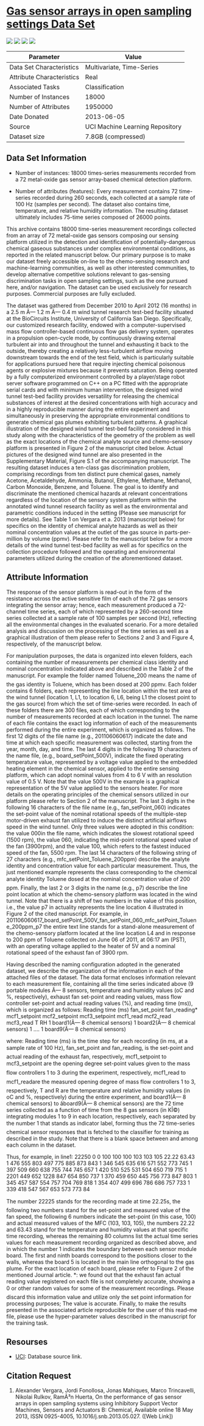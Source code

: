 # [Gas sensor arrays in open sampling settings Data Set](https://archive.ics.uci.edu/ml/datasets/Gas+sensor+arrays+in+open+sampling+settings)

![](https://img.shields.io/badge/sector-chemical-red.svg)
![](https://img.shields.io/badge/labeled-yes-blue.svg)
![](https://img.shields.io/badge/time--series-yes-blue.svg) ![](<https://img.shields.io/badge/simulation-yes-blue.svg>)    

Parameter | Value
---- | ----
Data Set Characteristics | Multivariate, Time-Series
Attribute Characteristics	| Real
Associated Tasks	| Classification
Number of Instances	| 18000
Number of Attributes	| 1950000
Date Donated | 2013-06-05
Source | UCI Machine Learning Repository
Dataset size | 7.8GB (compressed)


## Data Set Information

- Number of instances: 18000 times-series measurements recorded from a 72 metal-oxide gas sensor array-based chemical detection platform.

- Number of attributes (features): Every measurement contains 72 time-series recorded during 260 seconds, each collected at a sample rate of 100 Hz (samples per second).
The dataset also contains time, temperature, and relative humidity information.
The resulting dataset ultimately includes 75-time series composed of 26000 points.


This archive contains 18000 time-series measurement recordings collected from an array of 72 metal-oxide gas sensors composing our sensing platform utilized in the detection and identification of potentially-dangerous chemical gaseous substances under complex environmental conditions, as reported in the related manuscript below. Our primary purpose is to make our dataset freely accessible on-line to the chemo-sensing research and machine-learning communities, as well as other interested communities, to develop alternative competitive solutions relevant to gas-sensing discrimination tasks in open sampling settings, such as the one pursued here, and/or navigation. The dataset can be used exclusively for research purposes. Commercial purposes are fully excluded.

The dataset was gathered from December 2010 to April 2012 (16 months) in a 2.5 m Ã— 1.2 m Ã— 0.4 m wind tunnel research test-bed facility situated at the BioCircuits Institute, University of California San Diego. Specifically, our customized research facility, endowed with a computer-supervised mass flow controller-based continuous flow gas delivery system, operates in a propulsion open-cycle mode, by continuously drawing external turbulent air into and throughout the tunnel and exhausting it back to the outside, thereby creating a relatively less-turbulent airflow moving downstream towards the end of the test field, which is particularly suitable for applications pursued here that require injecting chemical poisonous agents or explosive mixtures because it prevents saturation. Being operated by a fully computerized environment controlled by a player/stage robot server software programmed on C++ on a PC fitted with the appropriate serial cards and with minimum human intervention, the designed wind tunnel test-bed facility provides versatility for releasing the chemical substances of interest at the desired concentrations with high accuracy and in a highly reproducible manner during the entire experiment and simultaneously in preserving the appropriate environmental conditions to generate chemical gas plumes exhibiting turbulent patterns. A graphical illustration of the designed wind tunnel test-bed facility considered in this study along with the characteristics of the geometry of the problem as well as the exact locations of the chemical analyte source and chemo-sensory platform is presented in Figure 2 of the manuscript cited below. Actual pictures of the designed wind tunnel are also presented in the Supplementary Material, Figure S.1 of the accompanying manuscript.
The resulting dataset induces a ten-class gas discrimination problem, comprising recordings from ten distinct pure chemical gases, namely Acetone, Acetaldehyde, Ammonia, Butanol, Ethylene, Methane, Methanol, Carbon Monoxide, Benzene, and Toluene. The goal is to identify and discriminate the mentioned chemical hazards at relevant concentrations regardless of the location of the sensory system platform within the annotated wind tunnel research facility as well as the environmental and parametric conditions induced in the setting (Please see manuscript for more details). See Table 1 on Vergara et a. 2013 (manuscript below) for specifics on the identity of chemical analyte hazards as well as their nominal concentration values at the outlet of the gas source in parts-per-million by volume (ppmv). Please refer to the manuscript below for a more details of the wind tunnel test-bed facility as well as for specifics on the collection procedure followed and the operating and environmental parameters utilized during the creation of the aforementioned dataset.

## Attribute Information
The response of the sensor platform is read-out in the form of the resistance across the active sensitive film of each of the 72 gas sensors integrating the sensor array; hence, each measurement produced a 72-channel time series, each of which represented by a 260-second time series collected at a sample rate of 100 samples per second (Hz), reflecting all the environmental changes in the evaluated scenario. For a more detailed analysis and discussion on the processing of the time series as well as a graphical illustration of them please refer to Sections 2 and 3 and Figure 4, respectively, of the manuscript below.

For manipulation purposes, the data is organized into eleven folders, each containing the number of measurements per chemical class identity and nominal concentration indicated above and described in the Table 2 of the manuscript. For example the folder named Toluene_200 means the name of the gas identity is Toluene, which has been dosed at 200 ppmv. Each folder contains 6 folders, each representing the line location within the test area of the wind tunnel (location 1, L1, to location 6, L6, being L1 the closest point to the gas source) from which the set of time-series were recorded. In each of these folders there are 300 files, each of which corresponding to the number of measurements recorded at each location in the tunnel. The name of each file contains the exact log information of each of the measurements performed during the entire experiment, which is organized as follows. The first 12 digits of the file name (e.g., 201106060617) indicate the date and time at which each specific measurement was collected, starting from the year, month, day, and time. The last 4 digits in the following 19 characters of the name file, (e.g., board_setPoint_500V), indicate the fixed operating temperature value, represented by a voltage value applied to the embedded heating element in the chemical sensor, applied to the entire sensing platform, which can adopt nominal values from 4 to 6 V with an resolution value of 0.5 V. Note that the value 500V in the example is a graphical representation of the 5V value applied to the sensors heater. For more details on the operating principles of the chemical sensors utilized in our platform please refer to Section 2 of the manuscript. The last 3 digits in the following 16 characters of the file name (e.g., fan_setPoint_060) indicates the set-point value of the nominal rotational speeds of the multiple-step motor-driven exhaust fan utilized to induce the distinct artificial airflows speed in the wind tunnel. Only three values were adopted in this condition: the value 000in the file name, which indicates the slowest rotational speed (1500 rpm), the value 060, indicating the mid-point rotational speed value of the fan (3900rpm), and the value 100, which refers to the fastest induced speed of the fan, 5500 rpm. The last 14 characters of the following string of 27 characters (e.g., mfc_setPoint_Toluene_200ppm) describe the analyte identity and concentration value for each particular measurement. Thus, the just mentioned example represents the class corresponding to the chemical analyte identity Toluene dosed at the nominal concentration value of 200 ppm. Finally, the last 2 or 3 digits in the name (e.g., p7) describe the line point location at which the chemo-sensory platform was located in the wind tunnel. Note that there is a shift of two numbers in the value of this position, i.e., the value p7 in actuality represents the line location 4 illustrated in Figure 2 of the cited manuscript. For example, in
201106060617_board_setPoint_500V_fan_setPoint_060_mfc_setPoint_Toluene_200ppm_p7
the entire text line stands for a stand-alone measurement of the chemo-sensory platform located at the line location L4 and in response to 200 ppm of Toluene collected on June 06 of 2011, at 06:17 am (PST), with an operating voltage applied to the heater of 5V and a nominal rotational speed of the exhaust fan of 3900 rpm.

Having described the naming configuration adopted in the generated dataset, we describe the organization of the information in each of the attached files of the dataset. The data format encloses information relevant to each measurement file, containing all the time series indicated above (9 portable modules Ã— 8 sensors, temperature and humidity values (oC and %, respectively), exhaust fan set-point and reading values, mass flow controller set-point and actual reading values (%), and reading time (ms)), which is organized as follows:
Reading time (ms) fan_set_point fan_reading* mcf1_setpoint mcf2_setpoint mcf3_setpoint mcf1_read mcf2_read mcf3_read T RH 1 board1(Ã— 8 chemical sensors) 1 board2(Ã— 8 chemical sensors) 1 .... 1 board9(Ã— 8 chemical sensors)

where: Reading time (ms) is the time step for each recording (in ms, at a sample rate of 100 Hz), fan_set_point and fan_reading, is the set-point and actual reading of the exhaust fan, respectively, mcf1_setpoint to mcf3_setpoint are the opening degree set-point values given to the mass flow controllers 1 to 3 during the experiment, respectively, mcf1_read to mcf1_readare the measured opening degree of mass flow controllers 1 to 3, respectively, T and R are the temperature and relative humidity values (in oC and %, respectively) during the entire experiment, and board1(Ã— 8 chemical sensors) to âboard9(Ã— 8 chemical sensors) are the 72 time series collected as a function of time from the 8 gas sensors (in KÎ©) integrating modules 1 to 9 in each location, respectively, each separated by the number 1 that stands as indicator label, forming thus the 72 time-series chemical sensor responses that is fetched to the classifier for training as described in the study. Note that there is a blank space between and among each column in the dataset.

Thus, for example, in line1:
22250 0 0 100 100 100 103 103 105 22.22 63.43 1 476 555 803 497 775 885 873 843 1 346 545 635 616 571 552 773 745 1 397 509 660 638 755 744 745 657 1 420 510 525 531 504 650 719 715 1 2201 449 652 1228 847 654 850 737 1 370 459 650 445 756 773 847 803 1 345 457 587 554 757 704 769 818 1 354 407 499 696 786 686 757 733 1 339 418 547 567 653 573 773 84

The number 22225 stands for the recording made at time 22.25s, the following two numbers stand for the set-point and measured value of the fan speed, the following 6 numbers indicate the set-point (in this case, 100) and actual measured values of the MFC (103, 103, 105), the numbers 22.22 and 63.43 stand for the temperature and humidity values at that specific time recording, whereas the remaining 80 columns list the actual time series values for each measurement recording organized as described above, and in which the number 1 indicates the boundary between each sensor module board. The first and ninth boards correspond to the positions closer to the walls, whereas the board 5 is located in the main line orthogonal to the gas plume. For the exact location of each board, please refer to Figure 2 of the mentioned Journal article.
*: we found out that the exhaust fan actual reading value registered on each file is not completely accurate, showing a 0 or other random values for some of the measurement recordings. Please discard this information value and utilize only the set point information for processing purposes; The value is accurate.
Finally, to make the results presented in the associated article reproducible for the user of this read-me file, please use the hyper-parameter values described in the manuscript for the training task.

## Resourses
- [UCI](https://archive.ics.uci.edu/ml/datasets/Gas+sensor+arrays+in+open+sampling+settings): Database source link.


## Citation Request

1. Alexander Vergara, Jordi Fonollosa, Jonas Mahiques, Marco Trincavelli, Nikolai Rulkov, RamÃ³n Huerta, On the performance of gas sensor arrays in open sampling systems using Inhibitory Support Vector Machines, Sensors and Actuators B: Chemical, Available online 18 May 2013, ISSN 0925-4005, 10.1016/j.snb.2013.05.027. ([Web Link])
